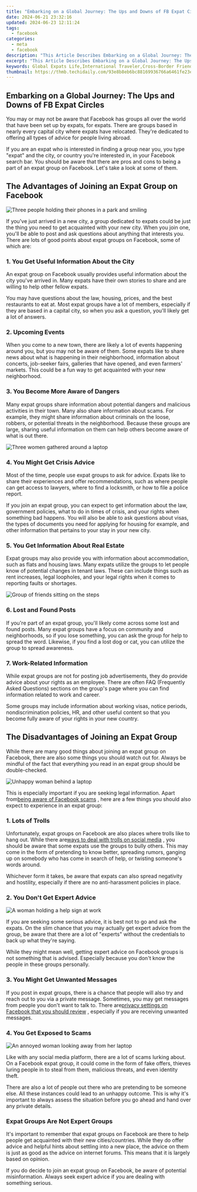 ```yaml
---
title: "Embarking on a Global Journey: The Ups and Downs of FB Expat Circles"
date: 2024-06-21 23:32:16
updated: 2024-06-23 12:11:24
tags:
  - facebook
categories:
  - meta
  - facebook
description: "This Article Describes Embarking on a Global Journey: The Ups and Downs of FB Expat Circles"
excerpt: "This Article Describes Embarking on a Global Journey: The Ups and Downs of FB Expat Circles"
keywords: Global Expats Life,International Traveler,Cross-Border Friendships,Social Media Expat Networking,Adventure in FB Groups,Upside of Expat Communities,Downsides of Online Expats
thumbnail: https://thmb.techidaily.com/93e8b8eb6bc88169936766a6461fe23e663eb59793bd9736b13ed221555fa6ea.jpg
---
```


## Embarking on a Global Journey: The Ups and Downs of FB Expat Circles

 You may or may not be aware that Facebook has groups all over the world that have been set up by expats, for expats. There are groups based in nearly every capital city where expats have relocated. They're dedicated to offering all types of advice for people living abroad.

 If you are an expat who is interested in finding a group near you, you type "expat" and the city, or country you're interested in, in your Facebook search bar. You should be aware that there are pros and cons to being a part of an expat group on Facebook. Let's take a look at some of them.

## The Advantages of Joining an Expat Group on Facebook

![Three people holding their phones in a park and smiling](https://static1.makeuseofimages.com/wordpress/wp-content/uploads/2022/12/pexels-keira-burton-6146931.jpg)

 If you've just arrived in a new city, a group dedicated to expats could be just the thing you need to get acquainted with your new city. When you join one, you'll be able to post and ask questions about anything that interests you. There are lots of good points about expat groups on Facebook, some of which are:

### 1\. You Get Useful Information About the City

 An expat group on Facebook usually provides useful information about the city you've arrived in. Many expats have their own stories to share and are willing to help other fellow expats.

 You may have questions about the law, housing, prices, and the best restaurants to eat at. Most expat groups have a lot of members, especially if they are based in a capital city, so when you ask a question, you'll likely get a lot of answers.

### 2\. Upcoming Events

 When you come to a new town, there are likely a lot of events happening around you, but you may not be aware of them. Some expats like to share news about what is happening in their neighborhood, information about concerts, job-seeker fairs, galleries that have opened, and even farmers' markets. This could be a fun way to get acquainted with your new neighborhood.

### 3\. You Become More Aware of Dangers

 Many expat groups share information about potential dangers and malicious activities in their town. Many also share information about scams. For example, they might share information about criminals on the loose, robbers, or potential threats in the neighborhood. Because these groups are large, sharing useful information on them can help others become aware of what is out there.

![Three women gathered around a laptop](https://static1.makeuseofimages.com/wordpress/wp-content/uploads/2022/12/pexels-alexander-suhorucov-6457552.jpg)

### 4\. You Might Get Crisis Advice

 Most of the time, people use expat groups to ask for advice. Expats like to share their experiences and offer recommendations, such as where people can get access to lawyers, where to find a locksmith, or how to file a police report.

 If you join an expat group, you can expect to get information about the law, government policies, what to do in times of crisis, and your rights when something bad happens. You will also be able to ask questions about visas, the types of documents you need for applying for housing for example, and other information that pertains to your stay in your new city.

### 5\. You Get Information About Real Estate

 Expat groups may also provide you with information about accommodation, such as flats and housing laws. Many expats utilize the groups to let people know of potential changes in tenant laws. These can include things such as rent increases, legal loopholes, and your legal rights when it comes to reporting faults or shortages.

![Group of friends sitting on the steps](https://static1.makeuseofimages.com/wordpress/wp-content/uploads/2022/12/pexels-keira-burton-6147224.jpg)

### 6\. Lost and Found Posts

 If you're part of an expat group, you'll likely come across some lost and found posts. Many expat groups have a focus on community and neighborhoods, so if you lose something, you can ask the group for help to spread the word. Likewise, if you find a lost dog or cat, you can utilize the group to spread awareness.

### 7\. Work-Related Information

 While expat groups are not for posting job advertisements, they do provide advice about your rights as an employee. There are often FAQ (Frequently Asked Questions) sections on the group's page where you can find information related to work and career.

 Some groups may include information about working visas, notice periods, nondiscrimination policies, HR, and other useful content so that you become fully aware of your rights in your new country.

## The Disadvantages of Joining an Expat Group

 While there are many good things about joining an expat group on Facebook, there are also some things you should watch out for. Always be mindful of the fact that everything you read in an expat group should be double-checked.

![Unhappy woman behind a laptop](https://static1.makeuseofimages.com/wordpress/wp-content/uploads/2022/12/pexels-andrea-piacquadio-3755755.jpg)

 This is especially important if you are seeking legal information. Apart from[being aware of Facebook scams](https://www.makeuseof.com/tag/recognise-understand-anatomy-successful-facebook-scam/) , here are a few things you should also expect to experience in an expat group:

### 1\. Lots of Trolls

 Unfortunately, expat groups on Facebook are also places where trolls like to hang out. While there are[ways to deal with trolls on social media](https://www.makeuseof.com/ways-to-deal-with-social-media-trolls/) , you should be aware that some expats use the groups to bully others. This may come in the form of pretending to know better, spreading rumors, ganging up on somebody who has come in search of help, or twisting someone's words around.

 Whichever form it takes, be aware that expats can also spread negativity and hostility, especially if there are no anti-harassment policies in place.

### 2\. You Don't Get Expert Advice

![A woman holding a help sign at work](https://static1.makeuseofimages.com/wordpress/wp-content/uploads/2022/12/pexels-yan-krukov-7640764.jpg)

 If you are seeking some serious advice, it is best not to go and ask the expats. On the slim chance that you may actually get expert advice from the group, be aware that there are a lot of "experts" without the credentials to back up what they're saying.

 While they might mean well, getting expert advice on Facebook groups is not something that is advised. Especially because you don't know the people in these groups personally.

### 3\. You Might Get Unwanted Messages

 If you post in expat groups, there is a chance that people will also try and reach out to you via a private message. Sometimes, you may get messages from people you don't want to talk to. There are[privacy settings on Facebook that you should review](https://www.makeuseof.com/facebook-privacy-settings-you-should-change/) , especially if you are receiving unwanted messages.

### 4\. You Get Exposed to Scams

![An annoyed woman looking away from her laptop](https://static1.makeuseofimages.com/wordpress/wp-content/uploads/2022/12/pexels-andrea-piacquadio-3808008.jpg)

 Like with any social media platform, there are a lot of scams lurking about. On a Facebook expat group, it could come in the form of fake offers, thieves luring people in to steal from them, malicious threats, and even identity theft.

 There are also a lot of people out there who are pretending to be someone else. All these instances could lead to an unhappy outcome. This is why it's important to always assess the situation before you go ahead and hand over any private details.

### Expat Groups Are Not Expert Groups

 It's important to remember that expat groups on Facebook are there to help people get acquainted with their new cities/countries. While they do offer advice and helpful hints about settling into a new place, the advice on them is just as good as the advice on internet forums. This means that it is largely based on opinion.

 If you do decide to join an expat group on Facebook, be aware of potential misinformation. Always seek expert advice if you are dealing with something serious.


<ins class="adsbygoogle"
     style="display:block"
     data-ad-format="autorelaxed"
     data-ad-client="ca-pub-7571918770474297"
     data-ad-slot="1223367746"></ins>



<ins class="adsbygoogle"
     style="display:block"
     data-ad-client="ca-pub-7571918770474297"
     data-ad-slot="8358498916"
     data-ad-format="auto"
     data-full-width-responsive="true"></ins>
